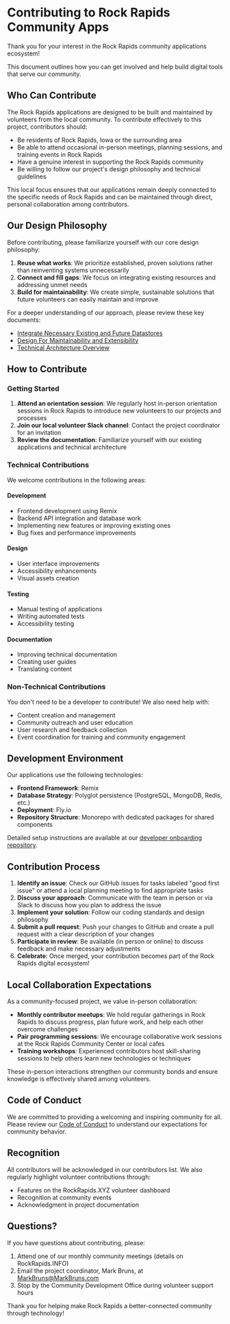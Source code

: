 # Contributing to Rock Rapids Community Apps

Thank you for your interest in the Rock Rapids community applications ecosystem! 

This document outlines how you can get involved and help build digital tools that serve our community.

## Who Can Contribute

The Rock Rapids applications are designed to be built and maintained by volunteers from the local community. To contribute effectively to this project, contributors should:

- Be residents of Rock Rapids, Iowa or the surrounding area
- Be able to attend occasional in-person meetings, planning sessions, and training events in Rock Rapids
- Have a genuine interest in supporting the Rock Rapids community
- Be willing to follow our project's design philosophy and technical guidelines

This local focus ensures that our applications remain deeply connected to the specific needs of Rock Rapids and can be maintained through direct, personal collaboration among contributors.

## Our Design Philosophy

Before contributing, please familiarize yourself with our core design philosophy:

1. **Reuse what works**: We prioritize established, proven solutions rather than reinventing systems unnecessarily
2. **Connect and fill gaps**: We focus on integrating existing resources and addressing unmet needs
3. **Build for maintainability**: We create simple, sustainable solutions that future volunteers can easily maintain and improve

For a deeper understanding of our approach, please review these key documents:
- [Integrate Necessary Existing and Future Datastores](https://rockrapids.github.io/communication/2025/03/31/RockRapidsApps-Step0-1.html)
- [Design For Maintainability and Extensibility](https://rockrapids.github.io/communication/2025/03/31/RockRapidsApps-Step0-4.html)
- [Technical Architecture Overview](https://rockrapids.github.io/communication/2025/03/29/RockRapidsApps.html)

## How to Contribute

### Getting Started

1. **Attend an orientation session**: We regularly host in-person orientation sessions in Rock Rapids to introduce new volunteers to our projects and processes
2. **Join our local volunteer Slack channel**: Contact the project coordinator for an invitation
3. **Review the documentation**: Familiarize yourself with our existing applications and technical architecture

### Technical Contributions

We welcome contributions in the following areas:

#### Development
- Frontend development using Remix
- Backend API integration and database work
- Implementing new features or improving existing ones
- Bug fixes and performance improvements

#### Design
- User interface improvements
- Accessibility enhancements
- Visual assets creation

#### Testing
- Manual testing of applications
- Writing automated tests
- Accessibility testing

#### Documentation
- Improving technical documentation
- Creating user guides
- Translating content

### Non-Technical Contributions

You don't need to be a developer to contribute! We also need help with:

- Content creation and management
- Community outreach and user education
- User research and feedback collection
- Event coordination for training and community engagement

## Development Environment

Our applications use the following technologies:

- **Frontend Framework**: Remix
- **Database Strategy**: Polyglot persistence (PostgreSQL, MongoDB, Redis, etc.)
- **Deployment**: Fly.io
- **Repository Structure**: Monorepo with dedicated packages for shared components

Detailed setup instructions are available at our [developer onboarding repository](https://github.com/rockrapids/developer-onboarding).

## Contribution Process

1. **Identify an issue**: Check our GitHub issues for tasks labeled "good first issue" or attend a local planning meeting to find appropriate tasks
2. **Discuss your approach**: Communicate with the team in person or via Slack to discuss how you plan to address the issue
3. **Implement your solution**: Follow our coding standards and design philosophy
4. **Submit a pull request**: Push your changes to GitHub and create a pull request with a clear description of your changes
5. **Participate in review**: Be available (in person or online) to discuss feedback and make necessary adjustments
6. **Celebrate**: Once merged, your contribution becomes part of the Rock Rapids digital ecosystem!

## Local Collaboration Expectations

As a community-focused project, we value in-person collaboration:

- **Monthly contributor meetups**: We hold regular gatherings in Rock Rapids to discuss progress, plan future work, and help each other overcome challenges
- **Pair programming sessions**: We encourage collaborative work sessions at the Rock Rapids Community Center or local cafes
- **Training workshops**: Experienced contributors host skill-sharing sessions to help others learn new technologies or techniques

These in-person interactions strengthen our community bonds and ensure knowledge is effectively shared among volunteers.

## Code of Conduct

We are committed to providing a welcoming and inspiring community for all. Please review our [Code of Conduct](CODE_OF_CONDUCT.md) to understand our expectations for community behavior.

## Recognition

All contributors will be acknowledged in our contributors list. We also regularly highlight volunteer contributions through:

- Features on the RockRapids.XYZ volunteer dashboard
- Recognition at community events
- Acknowledgment in project documentation

## Questions?

If you have questions about contributing, please:

1. Attend one of our monthly community meetings (details on RockRapids.INFO)
2. Email the project coordinator, Mark Bruns, at MarkBruns@MarkBruns.com
3. Stop by the Community Development Office during volunteer support hours

Thank you for helping make Rock Rapids a better-connected community through technology!
